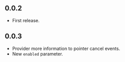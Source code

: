 ## 0.0.2

* First release.

## 0.0.3

* Provider more information to pointer cancel events.
* New `enabled` parameter.